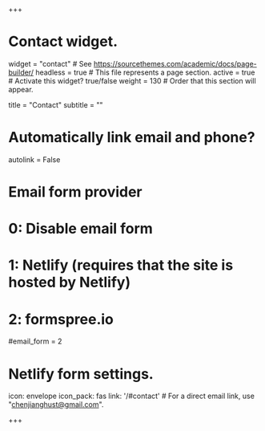+++
# Contact widget.
widget = "contact"  # See https://sourcethemes.com/academic/docs/page-builder/
headless = true  # This file represents a page section.
active = true  # Activate this widget? true/false
weight = 130  # Order that this section will appear.

title = "Contact"
subtitle = ""

# Automatically link email and phone?
autolink = False

# Email form provider
#   0: Disable email form
#   1: Netlify (requires that the site is hosted by Netlify)
#   2: formspree.io
#email_form = 2

# Netlify form settings.
icon: envelope
icon_pack: fas
link: '/#contact'  # For a direct email link, use "chenjianghust@gmail.com".

+++

